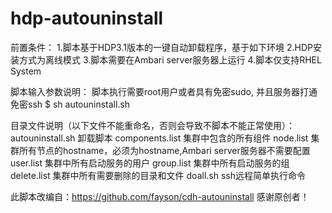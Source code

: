 # hdp-autouninstall
前置条件：
1.脚本基于HDP3.1版本的一键自动卸载程序，基于如下环境
2.HDP安装方式为离线模式
3.脚本需要在Ambari server服务器上运行
4.脚本仅支持RHEL System

脚本输入参数说明：
脚本执行需要root用户或者具有免密sudo, 并且服务器打通免密ssh
$ sh autouninstall.sh

目录文件说明（以下文件不能重命名，否则会导致不脚本不能正常使用）：
autouninstall.sh 卸载脚本
components.list  集群中包含的所有组件
node.list  集群所有节点的hostname，必须为hostname,Ambari server服务器不需要配置
user.list  集群中所有启动服务的用户
group.list 集群中所有启动服务的组
delete.list 集群中所有需要删除的目录和文件
doall.sh   ssh远程简单执行命令

此脚本改编自：https://github.com/fayson/cdh-autouninstall
感谢原创者！
